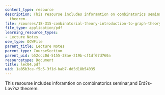 ```yaml
---
content_type: resource
description: This resourse includes inforamtion on combinatorics seminar,and Erd?s-Lov?sz
  theorem.
file: /courses/18-315-combinatorial-theory-introduction-to-graph-theory-extremal-and-enumerative-combinatorics-spring-2005/1a85b3cef5c53f1dbab7dd5d18b54035_lec04.pdf
file_type: application/pdf
learning_resource_types:
- Lecture Notes
ocw_type: OCWFile
parent_title: Lecture Notes
parent_type: CourseSection
parent_uid: b52ccc0d-5155-38ae-219b-cf1df67d760a
resourcetype: Document
title: lec04.pdf
uid: 1a85b3ce-f5c5-3f1d-bab7-dd5d18b54035
---
```

This resourse includes inforamtion on combinatorics seminar,and Erd?s-Lov?sz theorem.

